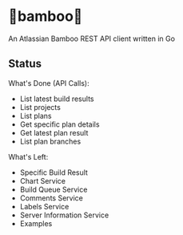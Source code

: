 # 🎍bamboo🎍
An Atlassian Bamboo REST API client written in Go

## Status
What's Done (API Calls):
- List latest build results
- List projects
- List plans
- Get specific plan details
- Get latest plan result
- List plan branches


What's Left:
- Specific Build Result
- Chart Service
- Build Queue Service
- Comments Service
- Labels Service
- Server Information Service
- Examples
